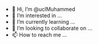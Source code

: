 - 👋 Hi, I’m @uclMuhammed
- 👀 I’m interested in ...
- 🌱 I’m currently learning ...
- 💞️ I’m looking to collaborate on ...
- 📫 How to reach me ...

<!---
uclMuhammed/uclMuhammed is a ✨ special ✨ repository because its `README.md` (this file) appears on your GitHub profile.
You can click the Preview link to take a look at your changes.
--->
